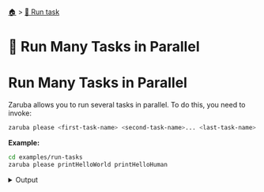 <!--startTocHeader-->
[🏠](../README.md) > [🏃 Run task](README.md)
# 🍻 Run Many Tasks in Parallel
<!--endTocHeader-->

# Run Many Tasks in Parallel

Zaruba allows you to run several tasks in parallel. To do this, you need to invoke:

```bash
zaruba please <first-task-name> <second-task-name>... <last-task-name>
```

__Example:__

<!--startCode-->
```bash
cd examples/run-tasks
zaruba please printHelloWorld printHelloHuman
```
 
<details>
<summary>Output</summary>
 
```````
Job Starting...
 Elapsed Time: 1.488µs
 Current Time: 15:58:40
  Run  'printHelloWorld' command on /home/gofrendi/zaruba/docs/examples/run-tasks
  Run  'printHelloHuman' command on /home/gofrendi/zaruba/docs/examples/run-tasks
   printHelloWorld       15:58:40.465 hello world
   printHelloHuman       15:58:40.465 hello human
  Successfully running  'printHelloWorld' command
  Successfully running  'printHelloHuman' command
  Job Running...
 Elapsed Time: 102.349964ms
 Current Time: 15:58:40
  
  Job Complete!!! 
  Terminating
  Job Ended...
 Elapsed Time: 213.00736ms
 Current Time: 15:58:40
zaruba please printHelloWorld printHelloHuman
```````
</details>
<!--endCode-->


<!--startTocSubTopic-->
<!--endTocSubTopic-->